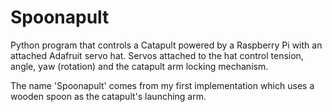# Spoonapult
Python program that controls a Catapult powered by a Raspberry Pi with an attached Adafruit servo hat. Servos attached to the hat control tension, angle, yaw (rotation) and the catapult arm locking mechanism.

The name 'Spoonapult' comes from my first implementation which uses a wooden spoon as the catapult's launching arm.

